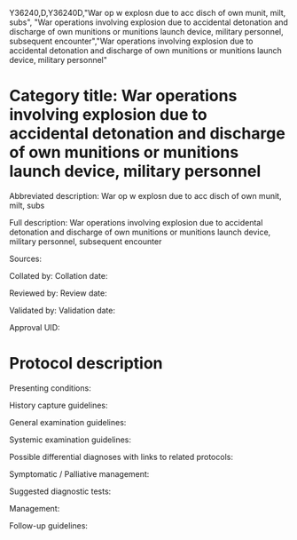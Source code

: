 Y36240,D,Y36240D,"War op w explosn due to acc disch of own munit, milt, subs", "War operations involving explosion due to accidental detonation and discharge of own munitions or munitions launch device, military personnel, subsequent encounter","War operations involving explosion due to accidental detonation and discharge of own munitions or munitions launch device, military personnel"
# Category title: War operations involving explosion due to accidental detonation and discharge of own munitions or munitions launch device, military personnel

Abbreviated description: War op w explosn due to acc disch of own munit, milt, subs

Full description: War operations involving explosion due to accidental detonation and discharge of own munitions or munitions launch device, military personnel, subsequent encounter

Sources:

Collated by:
Collation date:

Reviewed by:
Review date:

Validated by:
Validation date:

Approval UID:

# Protocol description

Presenting conditions:

History capture guidelines:

General examination guidelines:

Systemic examination guidelines:

Possible differential diagnoses with links to related protocols:

Symptomatic / Palliative management:

Suggested diagnostic tests:

Management:

Follow-up guidelines:
